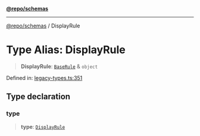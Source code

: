 [**@repo/schemas**](../README.md)

***

[@repo/schemas](../globals.md) / DisplayRule

# Type Alias: DisplayRule

> **DisplayRule**: [`BaseRule`](BaseRule.md) & `object`

Defined in: [legacy-types.ts:351](https://github.com/alexqguo/drinking-board-game-v3/blob/e685f3b5240058db25c494e5486105704e4feaf9/packages/schemas/src/legacy-types.ts#L351)

## Type declaration

### type

> **type**: [`DisplayRule`](../enumerations/RuleType.md#displayrule)
